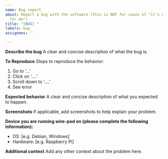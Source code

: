 ```yaml
---
name: Bug report
about: Report a bug with the software (this is NOT for cases of "it's not working
  for me")
title: "[BUG] "
labels: bug
assignees: ''

---
```


**Describe the bug**
A clear and concise description of what the bug is.

**To Reproduce**
Steps to reproduce the behavior:
1. Go to '...'
2. Click on '....'
3. Scroll down to '....'
4. See error

**Expected behavior**
A clear and concise description of what you expected to happen.

**Screenshots**
If applicable, add screenshots to help explain your problem.

**Device you are running wire-pod on (please complete the following information):**
 - OS: [e.g. Debian, Windows]
 - Hardware: [e.g. Raspberry Pi]

**Additional context**
Add any other context about the problem here.
